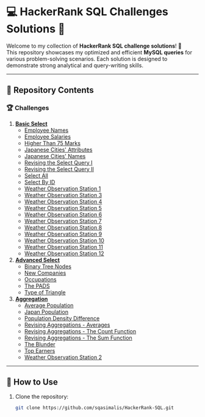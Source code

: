 # 💻 HackerRank SQL Challenges Solutions 🚀

Welcome to my collection of **HackerRank SQL challenge solutions**! 🥷  
This repository showcases my optimized and efficient **MySQL queries** for various problem-solving scenarios. Each solution is designed to demonstrate strong analytical and query-writing skills.  

---

## 📂 Repository Contents

### 🏆 Challenges
1. **[Basic Select](./Basic%20Select)**
   - [Employee Names](./Basic%20Select/Employee%20Names.sql)
   - [Employee Salaries](./Basic%20Select/Employee%20Salaries.sql)
   - [Higher Than 75 Marks](./Basic%20Select/Higher%20Than%2075%20Marks.sql)
   - [Japanese Cities' Attributes](./Basic%20Select/Japanese%20Cities'%20Attributes.sql)
   - [Japanese Cities' Names](./Basic%20Select/Japanese%20Cities'%20Names.sql)
   - [Revising the Select Query I](./Basic%20Select/Revising%20the%20Select%20Query%20I.sql)
   - [Revising the Select Query II](./Basic%20Select/Revising%20the%20Select%20Query%20II.sql)
   - [Select All](./Basic%20Select/Select%20All.sql)
   - [Select By ID](./Basic%20Select/Select%20By%20ID.sql)
   - [Weather Observation Station 1](./Basic%20Select/Weather%20Observation%20Station%201.sql)
   - [Weather Observation Station 3](./Basic%20Select/Weather%20Observation%20Station%203.sql)
   - [Weather Observation Station 4](./Basic%20Select/Weather%20Observation%20Station%204.sql)
   - [Weather Observation Station 5](./Basic%20Select/Weather%20Observation%20Station%205.sql)
   - [Weather Observation Station 6](./Basic%20Select/Weather%20Observation%20Station%206.sql)
   - [Weather Observation Station 7](./Basic%20Select/Weather%20Observation%20Station%207.sql)
   - [Weather Observation Station 8](./Basic%20Select/Weather%20Observation%20Station%208.sql)
   - [Weather Observation Station 9](./Basic%20Select/Weather%20Observation%20Station%209.sql)
   - [Weather Observation Station 10](./Basic%20Select/Weather%20Observation%20Station%2010.sql)
   - [Weather Observation Station 11](./Basic%20Select/Weather%20Observation%20Station%2011.sql)
   - [Weather Observation Station 12](./Basic%20Select/Weather%20Observation%20Station%2012.sql)
2. **[Advanced Select](./Advanced%20Select)**
   - [Binary Tree Nodes](./Advanced%20Select/Binary%20Tree%20Nodes.sql)
   - [New Companies](./Advanced%20Select/New%20Companies.sql)
   - [Occupations](./Advanced%20Select/Occupations.sql)
   - [The PADS](./Advanced%20Select/The%20PADS.sql)
   - [Type of Triangle](./Advanced%20Select/Type%20of%20Triangle.sql)
3. **[Aggregation](./Aggregation)**
   - [Average Population](./Aggregation/Average%20Population.sql)
   - [Japan Population](./Aggregation/Japan%20Population.sql)
   - [Population Density Difference](./Aggregation/Population%20Density%20Difference.sql)
   - [Revising Aggregations - Averages](./Aggregation/Revising%20Aggregations%20-%20Averages.sql)
   - [Revising Aggregations - The Count Function](./Aggregation/Revising%20Aggregations%20-%20The%20Count%20Function.sql)
   - [Revising Aggregations - The Sum Function](./Aggregation/Revising%20Aggregations%20-%20The%20Sum%20Function.sql)
   - [The Blunder](./Aggregation/The%20Blunder.sql)
   - [Top Earners](./Aggregation/Top%20Earners.sql)
   - [Weather Observation Station 2](./Aggregation/Weather%20Observation%20Station%202.sql)
---

## 🚀 How to Use

1. Clone the repository:  
   ```bash
   git clone https://github.com/sqasimalis/HackerRank-SQL.git
   
